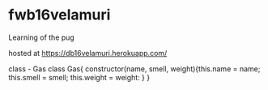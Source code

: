 # fwb16velamuri
Learning of the pug

hosted at <https://db16velamuri.herokuapp.com/>

class - Gas class Gas{ constructor(name, smell, weight){this.name = name; this.smell = smell; this.weight = weight: } }

